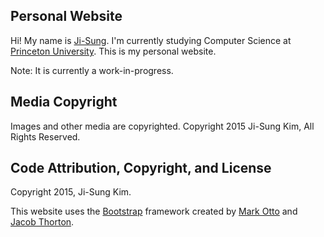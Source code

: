 ## Personal Website

Hi! My name is [Ji-Sung](http://www.jisungkim.com). I'm currently studying Computer Science at [Princeton University](https://www.cs.princeton.edu). This is my personal website. 

Note: It is currently a work-in-progress.

## Media Copyright

Images and other media are copyrighted. Copyright 2015 Ji-Sung Kim, All Rights Reserved.

## Code Attribution, Copyright, and License

Copyright 2015, Ji-Sung Kim.

This website uses the [Bootstrap](http://getbootstrap.com/) framework created by [Mark Otto](https://twitter.com/mdo) and [Jacob Thorton](https://twitter.com/fat).
